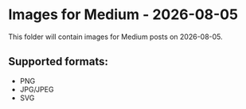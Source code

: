 # Images for Medium - 2026-08-05

This folder will contain images for Medium posts on 2026-08-05.

## Supported formats:
- PNG
- JPG/JPEG
- SVG
